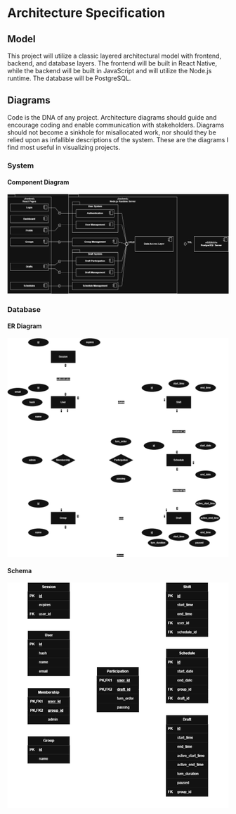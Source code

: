 # Architecture Specification

## Model

This project will utilize a classic layered architectural model with frontend, backend, and database layers. The frontend will be built in React Native, while the backend will be built in JavaScript and will utilize the Node.js runtime. The database will be PostgreSQL.

## Diagrams

Code is the DNA of any project. Architecture diagrams should guide and encourage coding and enable communication with stakeholders. Diagrams should not become a sinkhole for misallocated work, nor should they be relied upon as infallible descriptions of the system. These are the diagrams I find most useful in visualizing projects.

### System

#### Component Diagram

![A component diagram of the system](./component-diagram.png)

### Database

#### ER Diagram

![An ER diagram of the database](./er-diagram.png)

#### Schema

![The database schema](./database-schema.png)